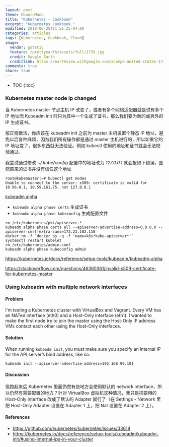 ```yaml
---
layout: post
theme: UbuntuMono
title: "Kubernetes - Cookbook"
excerpt: "Kubernetes Cookbook."
modified: 2018-06-25T11:51:25-04:00
categories: articles
tags: [Kubernetes, Cookbook, Cloud]
image:
  vendor: gstatic
  feature: /prettyearth/assets/full/1739.jpg
  credit: Google Earth
  creditlink: https://earthview.withgoogle.com/acampo-united-states-1739
comments: true
share: true
---
```


* TOC
{:toc}

### Kubernetes master node ip changed
当 Kubernetes master 节点主机 IP 改变了，或者有多个网络适配器就是说有多个 IP 地址而 Kubeadm init 时只为其中一个生成了证书，那么我们要为新的或另外的 IP 生成证书。

按正规做法，你应该在 kubeadm init 之前为 master 主机设置个静态 IP 地址，避免以后各种麻烦，因为我们所有操作都是通过 master 主机进行的，所以如果它的 IP 地址变了，很多东西就无法验证。例如 kubectl 使用的地址和证书就会无法校验通过。

我尝试通过修改 *~/.kube/config* 配置中的地址改为 *127.0.0.1* 就会报如下错误，显然原来的证书并没有信任这个地址
```
root@kubemaster:~# kubectl get nodes
Unable to connect to the server: x509: certificate is valid for 10.96.0.1, 10.59.161.75, not 127.0.0.1
```

[kubeadm alpha][kubeadm-alpha]
* `kubeadm alpha phase certs` 生成证书
* `kubeadm alpha phase kubeconfig` 生成配置文件
```
rm /etc/kubernetes/pki/apiserver.*
kubeadm alpha phase certs all --apiserver-advertise-address=0.0.0.0 --apiserver-cert-extra-sans=172.23.102.110
docker rm -f `docker ps -q -f 'name=k8s*kube-apiserver*'`
systemctl restart kubelet
rm /etc/kubernetes/admin.conf
kubeadm alpha phase kubeconfig admin
```

https://kubernetes.io/docs/reference/setup-tools/kubeadm/kubeadm-alpha

https://stackoverflow.com/questions/46360361/invalid-x509-certificate-for-kubernetes-master

### Using kubeadm with multiple network interfaces
#### Problem
I'm testing a Kubernetes cluster with VirtualBox and Vagrant. Every VM has an NATed interface (eth0) and a Host-Only interface (eth1). I wanted to make the first node try to join the master using the Host-Only IP address VMs contact each other using the Host-Only interfaces.
#### Solution
When running `kubeadm init`, you must make sure you specify an internal IP for the API server’s bind address, like so:
```
kubeadm init --apiserver-advertise-address=192.168.99.101
```
#### Discussion
但跑起来后 Kubernetes 里面仍然有些地方会使用默认的 network interface，所以仍然有需要配置的地方？针对 VirtualBox 虚拟机这种情况，我只是把要用的 Host-Only interface 改成了默认的 Adapter 就行了（在 Settings - Network 里把 Host-Only Adapter 设置在 Adapter 1 上，把 Nat 设置在 Adapter 2 上）。

#### References
* https://github.com/kubernetes/kubernetes/issues/33618
* https://kubernetes.io/docs/reference/setup-tools/kubeadm/kubeadm-init/#using-internal-ips-in-your-cluster


[kubeadm-alpha]:https://kubernetes.io/docs/reference/setup-tools/kubeadm/kubeadm-alpha
